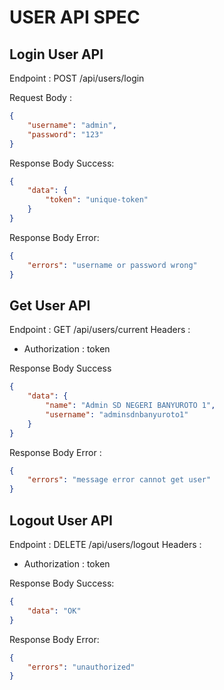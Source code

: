 # USER API SPEC

## Login User API

Endpoint : POST /api/users/login

Request Body :

```json
{
    "username": "admin",
    "password": "123"
}
```

Response Body Success:

```json
{
    "data": {
        "token": "unique-token"
    }
}
```

Response Body Error:

```json
{
    "errors": "username or password wrong"
}
```

## Get User API

Endpoint : GET /api/users/current
Headers :

-   Authorization : token

Response Body Success

```json
{
    "data": {
        "name": "Admin SD NEGERI BANYUROTO 1",
        "username": "adminsdnbanyuroto1"
    }
}
```

Response Body Error :

```json
{
    "errors": "message error cannot get user"
}
```

## Logout User API

Endpoint : DELETE /api/users/logout
Headers :

-   Authorization : token

Response Body Success:

```json
{
    "data": "OK"
}
```

Response Body Error:

```json
{
    "errors": "unauthorized"
}
```

